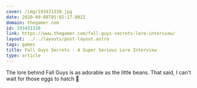 ```yaml
---
cover: /img/193431338.jpg
date: 2020-09-08T05:02:17.002Z
domain: thegamer.com
id: 193431338
link: https://www.thegamer.com/fall-guys-secrets-lore-interview/
layout: ../../layouts/post-layout.astro
tags: games
title: Fall Guys Secrets - A Super Serious Lore Interview
type: article
---
```


The lore behind Fall Guys is as adorable as the little beans. That said, I can't wait for those eggs to hatch 👀
